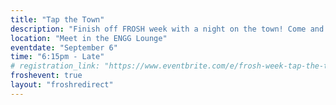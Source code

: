 ```yaml
---
title: "Tap the Town"
description: "Finish off FROSH week with a night on the town! Come and have fun at our Tap The Town event! Travel to a surprise location around the Calgary area to drink, party, and engage in fun activities! Party buses will be present for transportation. Each ticket comes with two free drinks. Meet in the ENGG Lounge at 6:15pm and we'll walk to the bus pick up area together. (Ticket info coming soon!)"
location: "Meet in the ENGG Lounge"
eventdate: "September 6"
time: "6:15pm - Late"
# registration_link: "https://www.eventbrite.com/e/frosh-week-tap-the-town-tickets-700568919497"
froshevent: true
layout: "froshredirect"
---
```


